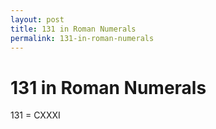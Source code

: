 ```yaml
---
layout: post
title: 131 in Roman Numerals
permalink: 131-in-roman-numerals
---
```


# 131 in Roman Numerals

131 = CXXXI

